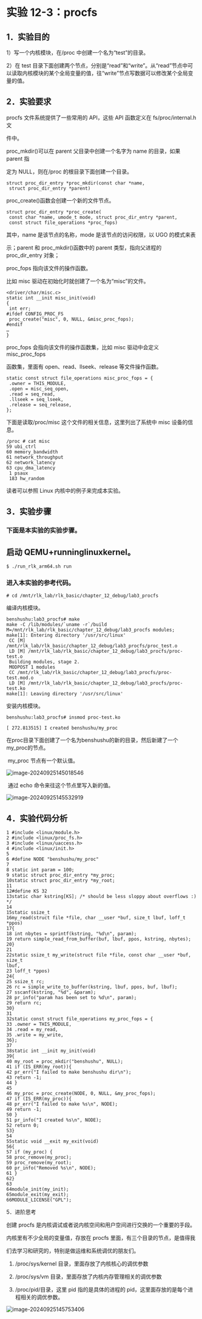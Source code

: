 # 实验 12-3：procfs 

## 1．实验目的

1）写一个内核模块，在/proc 中创建一个名为“test”的目录。

2）在 test 目录下面创建两个节点，分别是“read”和“write”。从“read”节点中可以读取内核模块的某个全局变量的值，往“write”节点写数据可以修改某个全局变量的值。

## 2．实验要求

procfs 文件系统提供了一些常用的 API，这些 API 函数定义在 fs/proc/internal.h 文

件中。

proc_mkdir()可以在 parent 父目录中创建一个名字为 name 的目录，如果 parent 指

定为 NULL，则在/proc 的根目录下面创建一个目录。

```
struct proc_dir_entry *proc_mkdir(const char *name,
 struct proc_dir_entry *parent)
```

proc_create()函数会创建一个新的文件节点。

```
struct proc_dir_entry *proc_create(
 const char *name, umode_t mode, struct proc_dir_entry *parent,
 const struct file_operations *proc_fops)
```

其中，name 是该节点的名称，mode 是该节点的访问权限，以 UGO 的模式来表

示；parent 和 proc_mkdir()函数中的 parent 类型，指向父进程的 proc_dir_entry 对象；

proc_fops 指向该文件的操作函数。

比如 misc 驱动在初始化时就创建了一个名为“misc”的文件。

```
<driver/char/misc.c>
static int __init misc_init(void)
{
 int err;
#ifdef CONFIG_PROC_FS
 proc_create("misc", 0, NULL, &misc_proc_fops);
#endif
…
}
```

proc_fops 会指向该文件的操作函数集，比如 misc 驱动中会定义 misc_proc_fops

函数集，里面有 open、read、llseek、release 等文件操作函数。

```
static const struct file_operations misc_proc_fops = {
 .owner = THIS_MODULE,
 .open = misc_seq_open,
 .read = seq_read,
 .llseek = seq_lseek,
 .release = seq_release,
};
```

下面是读取/proc/misc 这个文件的相关信息，这里列出了系统中 misc 设备的信息。

```
/proc # cat misc 
59 ubi_ctrl
60 memory_bandwidth
61 network_throughput
62 network_latency
63 cpu_dma_latency
 1 psaux
 183 hw_random
```

读者可以参照 Linux 内核中的例子来完成本实验。

## 3．实验步骤

### 下面是本实验的实验步骤。

## 启动 QEMU+runninglinuxkernel。

```
$ ./run_rlk_arm64.sh run
```



### 进入本实验的参考代码。

```
# cd /mnt/rlk_lab/rlk_basic/chapter_12_debug/lab3_procfs
```

编译内核模块。

```
benshushu:lab3_procfs# make
make -C /lib/modules/`uname -r`/build 
M=/mnt/rlk_lab/rlk_basic/chapter_12_debug/lab3_procfs modules;
make[1]: Entering directory '/usr/src/linux'
 CC [M] /mnt/rlk_lab/rlk_basic/chapter_12_debug/lab3_procfs/proc_test.o
 LD [M] /mnt/rlk_lab/rlk_basic/chapter_12_debug/lab3_procfs/proc-test.o
 Building modules, stage 2.
 MODPOST 1 modules
 CC /mnt/rlk_lab/rlk_basic/chapter_12_debug/lab3_procfs/proc-test.mod.o
 LD [M] /mnt/rlk_lab/rlk_basic/chapter_12_debug/lab3_procfs/proc-test.ko
make[1]: Leaving directory '/usr/src/linux'
```

安装内核模块。

```
benshushu:lab3_procfs# insmod proc-test.ko 

[ 272.813515] I created benshushu/my_proc
```

​		在proc目录下面创建了一个名为benshushu的新的目录，然后新建了一个my_proc的节点。

​		my_proc 节点有一个默认值。

![image-20240925145018546](image/image-20240925145018546.png)

​		通过 echo 命令来往这个节点里写入新的值。

![image-20240925145532919](image/image-20240925145532919.png)

## 4．实验代码分析

```
1 #include <linux/module.h>
2 #include <linux/proc_fs.h>
3 #include <linux/uaccess.h>
4 #include <linux/init.h>
5 
6 #define NODE "benshushu/my_proc"
7 
8 static int param = 100;
9 static struct proc_dir_entry *my_proc;
10static struct proc_dir_entry *my_root;
11
12#define KS 32
13static char kstring[KS]; /* should be less sloppy about overflows :) 
*/
14
15static ssize_t
16my_read(struct file *file, char __user *buf, size_t lbuf, loff_t *ppos)
17{
18 int nbytes = sprintf(kstring, "%d\n", param);
19 return simple_read_from_buffer(buf, lbuf, ppos, kstring, nbytes);
20}
21
22static ssize_t my_write(struct file *file, const char __user *buf, size_t 
lbuf,
23 loff_t *ppos)
24{
25 ssize_t rc;
26 rc = simple_write_to_buffer(kstring, lbuf, ppos, buf, lbuf);
27 sscanf(kstring, "%d", &param);
28 pr_info("param has been set to %d\n", param);
29 return rc;
30}
31
32static const struct file_operations my_proc_fops = {
33 .owner = THIS_MODULE,
34 .read = my_read,
35 .write = my_write,
36};
37
38static int __init my_init(void)
39{
40 my_root = proc_mkdir("benshushu", NULL);
41 if (IS_ERR(my_root)){
42 pr_err("I failed to make benshushu dir\n");
43 return -1;
44 }
45
46 my_proc = proc_create(NODE, 0, NULL, &my_proc_fops);
47 if (IS_ERR(my_proc)){
48 pr_err("I failed to make %s\n", NODE);
49 return -1;
50 }
51 pr_info("I created %s\n", NODE);
52 return 0;
53}
54
55static void __exit my_exit(void)
56{
57 if (my_proc) {
58 proc_remove(my_proc);
59 proc_remove(my_root);
60 pr_info("Removed %s\n", NODE);
61 }
62}
63
64module_init(my_init);
65module_exit(my_exit);
66MODULE_LICENSE("GPL");
```

5．进阶思考

创建 procfs 是内核调试或者说内核空间和用户空间进行交换的一个重要的手段。

内核里有不少全局的变量值，存放在 procfs 里面，有三个目录的节点，是值得我

们去学习和研究的，特别是做运维和系统调优的朋友们。

1. /proc/sys/kernel 目录，里面存放了内核核心的调优参数

2. /proc/sys/vm 目录，里面存放了内核内存管理相关的调优参数

3. /proc/pid/目录，这里 pid 指的是具体的进程的 pid，这里面存放的是每个进程相关的调优参数。

![image-20240925145753406](image/image-20240925145753406.png)